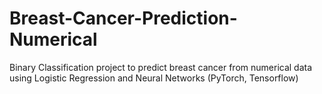 # Breast-Cancer-Prediction-Numerical
Binary Classification project to predict breast cancer from numerical data using Logistic Regression and Neural Networks (PyTorch, Tensorflow)
